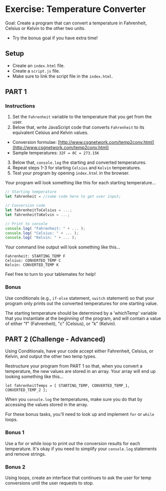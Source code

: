 # Exercise: Temperature Converter

Goal: Create a program that can convert a temperature in Fahrenheit, Celsius or Kelvin to the other two units.
- Try the bonus goal if you have extra time!

## Setup

- Create an `index.html` file.
- Create a `script.js` file.
- Make sure to link the script file in the `index.html`.

## PART 1

### Instructions

1. Set the `Fahrenheit` variable to the temperature that you get from the user.
2. Below that, write JavaScript code that converts `Fahrenheit` to its equivalent Celsius and Kelvin values.
  - Conversion formulae: [http://www.csgnetwork.com/temp2conv.html](http://www.csgnetwork.com/temp2conv.html)
  - Sample temperatures: `32F = 0C = 273.15K`
3. Below that, `console.log` the starting and converted temperatures.
4. Repeat steps 1-3 for starting `Celsius` and `Kelvin` temperatures.
5. Test your program by opening `index.html` in the browser.


Your program will look something like this for each starting temperature...

  ```javascript
  // Starting temperature
  let fahrenheit = //some code here to get user input;

  // Conversion code
  let fahrenheitToCelsius = ...;
  let fahrenheitToKelvin = ...;

  // Print to console
  console.log( "Fahrenheit: " + ... );
  console.log( "Celsius: " + ... );
  console.log( "Kelvin: " + ... );
  ```

Your command line output will look something like this...

  ```
  Fahrenheit: STARTING_TEMP F
  Celsius: CONVERTED_TEMP C
  Kelvin: CONVERTED_TEMP K
  ```

Feel free to turn to your tablemates for help!  

### Bonus

Use conditionals (e.g., `if-else` statement, `switch` statement) so that your program only prints out the converted temperatures for one starting value.  

The starting temperature should be determined by a 'whichTemp' variable that you instantiate at the beginning of the program, and will contain a value of either "f" (Fahrenheit), "c" (Celsius), or "k" (Kelvin).

## PART 2 (Challenge - Advanced)

Using Conditionals, have your code accept either Fahrenheit, Celsius, or Kelvin, and output the other two temp types.

Restructure your program from PART 1 so that, when you convert a temperature, the new values are stored in an array. Your array will end up looking something like this...

  `let fahrenheitTemps = [ STARTING_TEMP, CONVERTED_TEMP_1, CONVERTED_TEMP_2 ];`


When you `console.log` the temperatures, make sure you do that by accessing the values stored in the array.  

For these bonus tasks, you'll need to look up and implement `for` or `while` loops.

### Bonus 1

Use a for or while loop to print out the conversion results for each temperature. It's okay if you need to simplify your `console.log` statements and remove strings.  

### Bonus 2

Using loops, create an interface that continues to ask the user for temp conversions until the user requests to stop.
